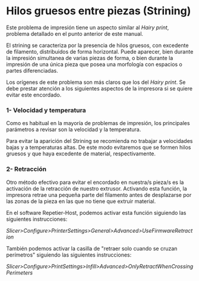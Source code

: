 # Hilos gruesos entre piezas (Strining)

Este problema de impresión tiene un aspecto similar al *Hairy print*, problema detallado en el punto anterior de este manual.

El strining se caracteriza por la presencia de hilos gruesos, con excedente de filamento, distribuidos de forma horizontal. Puede aparecer, bien durante la impresión simultanea de varias piezas de forma, o bien durante la impresión de una única pieza que posea una morfología con espacios o partes diferenciadas.

Los orígenes de este problema son más claros que los del *Hairy print*. Se debe prestar atención a los siguientes aspectos de la impresora si se quiere evitar este encordado.


### **1- Velocidad y temperatura**

Como es habitual en la mayoría de problemas de impresión, los principales parámetros a revisar son la velocidad y la temperatura.

Para evitar la aparición del Strining se recomienda no trabajar a velocidades bajas y a temperaturas altas. De este modo evitaremos que se formen hilos gruesos y que haya excedente de material, respectivamente.


### 2- Retracción

Otro método efectivo para evitar el encordado en nuestra/s pieza/s es la activación de la retracción de nuestro extrusor. Activando esta función, la impresora retrae una pequeña parte del filamento antes de desplazarse por las zonas de la pieza en las que no tiene que extruir material.

En el software Repetier-Host, podemos activar esta función siguiendo las siguientes instrucciones:

*Slicer>Configure>PrinterSettings>General>Advanced>UseFirmwareRetraction*

También podemos activar la casilla de "retraer solo cuando se cruzan perímetros" siguiendo las siguientes instrucciones:

*Slicer>Configure>PrintSettings>Infill>Advanced>OnlyRetractWhenCrossingPerimeters*

